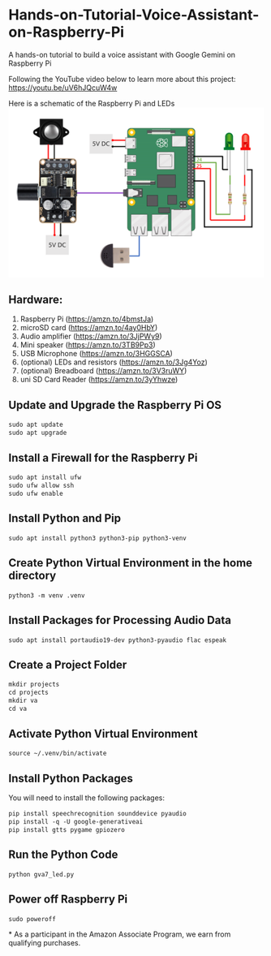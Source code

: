 # Hands-on-Tutorial-Voice-Assistant-on-Raspberry-Pi
A hands-on tutorial to build a voice assistant with Google Gemini on Raspberry Pi

Following the YouTube video below to learn more about this project:    
https://youtu.be/uV6hJQcuW4w


Here is a schematic of the Raspberry Pi and LEDs    
<img src="https://github.com/techmakerai/Hands-on-Tutorial-Voice-Assistant-on-Raspberry-Pi/blob/main/schematic.png" width="720"/>
 
## Hardware:
1. Raspberry Pi (https://amzn.to/4bmstJa)
2. microSD card (https://amzn.to/4ay0HbY)
3. Audio amplifier (https://amzn.to/3JjPWy9)
4. Mini speaker (https://amzn.to/3TB9Pp3)     
5. USB Microphone (https://amzn.to/3HGGSCA) 
6. (optional) LEDs and resistors (https://amzn.to/3Jg4Yoz)
7. (optional) Breadboard (https://amzn.to/3V3ruWY)
8. uni SD Card Reader (https://amzn.to/3yYhwze) 

## Update and Upgrade the Raspberry Pi OS 

```console
sudo apt update
sudo apt upgrade
```


## Install a Firewall for the Raspberry Pi   

```console
sudo apt install ufw
sudo ufw allow ssh
sudo ufw enable
```

## Install Python and Pip
```console 
sudo apt install python3 python3-pip python3-venv
```

## Create Python Virtual Environment in the home directory 
```console 
python3 -m venv .venv
```

## Install Packages for Processing Audio Data
```console  
sudo apt install portaudio19-dev python3-pyaudio flac espeak 
```
## Create a Project Folder 
```console  
mkdir projects
cd projects
mkdir va
cd va 
```

## Activate Python Virtual Environment 
```console 
source ~/.venv/bin/activate
```  

## Install Python Packages 
You will need to install the following packages: 

```console
pip install speechrecognition sounddevice pyaudio
pip install -q -U google-generativeai
pip install gtts pygame gpiozero
```

## Run the Python Code
```console 
python gva7_led.py
``` 

## Power off Raspberry Pi 
```console 
sudo poweroff
``` 

\* As a participant in the Amazon Associate Program, we earn from qualifying purchases.  

